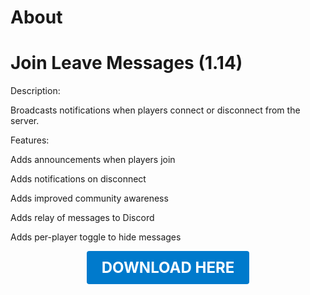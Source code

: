 # About

# Join Leave Messages (1.14)

Description:

Broadcasts notifications when players connect or disconnect from the server.

Features:

Adds announcements when players join

Adds notifications on disconnect

Adds improved community awareness

Adds relay of messages to Discord

Adds per-player toggle to hide messages

<p align="center"><a href="https://github.com/LiliaFramework/Modules/raw/refs/heads/gh-pages/joinleavemessages.zip" style="display:inline-block;padding:12px 24px;font-size:1.5rem;font-weight:bold;text-decoration:none;color:#fff;background-color:#007acc;border-radius:4px;">DOWNLOAD HERE</a></p>
